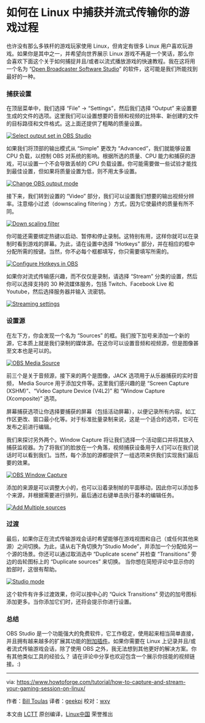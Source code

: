 如何在 Linux 中捕获并流式传输你的游戏过程
============================================================

也许没有那么多铁杆的游戏玩家使用 Linux，但肯定有很多 Linux 用户喜欢玩游戏。如果你是其中之一，并希望向世界展示 Linux 游戏不再是一个笑话，那么你会喜欢下面这个关于如何捕捉并且/或者以流式播放游戏的快速教程。我在这将用一个名为 “[Open Broadcaster Software Studio][5]” 的软件，这可能是我们所能找到最好的一种。

### 捕获设置

在顶层菜单中，我们选择 “File” → “Settings”，然后我们选择 “Output” 来设置要生成的文件的选项。这里我们可以设置想要的音频和视频的比特率、新创建的文件的目标路径和文件格式。这上面还提供了粗略的质量设置。

[
 ![Select output set in OBS Studio](https://www.howtoforge.com/images/how-to-capture-and-stream-your-gaming-session-on-linux/pic_1.png) 
][6]

如果我们将顶部的输出模式从 “Simple” 更改为 “Advanced”，我们就能够设置 CPU 负载，以控制 OBS 对系统的影响。根据所选的质量、CPU 能力和捕获的游戏，可以设置一个不会导致丢帧的 CPU 负载设置。你可能需要做一些试验才能找到最佳设置，但如果将质量设置为低，则不用太多设置。

[
 ![Change OBS output mode](https://www.howtoforge.com/images/how-to-capture-and-stream-your-gaming-session-on-linux/pic_2.png) 
][7]

接下来，我们转到设置的 “Video” 部分，我们可以设置我们想要的输出视频分辨率。注意缩小过滤（downscaling filtering ）方式，因为它使最终的质量有所不同。

[
 ![Down scaling filter](https://www.howtoforge.com/images/how-to-capture-and-stream-your-gaming-session-on-linux/pic_3.png) 
][8]

你可能还需要绑定热键以启动、暂停和停止录制。这特别有用，这样你就可以在录制时看到游戏的屏幕。为此，请在设置中选择 “Hotkeys” 部分，并在相应的框中分配所需的按键。当然，你不必每个框都填写，你只需要填写所需的。

[
 ![Configure Hotkeys in OBS](https://www.howtoforge.com/images/how-to-capture-and-stream-your-gaming-session-on-linux/pic_4.png) 
][9]

如果你对流式传输感兴趣，而不仅仅是录制，请选择 “Stream” 分类的设置，然后你可以选择支持的 30 种流媒体服务，包括 Twitch、Facebook Live 和 Youtube，然后选择服务器并输入 流密钥。

[
 ![Streaming settings](https://www.howtoforge.com/images/how-to-capture-and-stream-your-gaming-session-on-linux/pic_5.png) 
][10]

### 设置源

在左下方，你会发现一个名为 “Sources” 的框。我们按下加号来添加一个新的源，它本质上就是我们录制的媒体源。在这你可以设置音频和视频源，但是图像甚至文本也是可以的。

[
 ![OBS Media Source](https://www.howtoforge.com/images/how-to-capture-and-stream-your-gaming-session-on-linux/pic_6.png) 
][11]

前三个是关于音频源，接下来的两个是图像，JACK 选项用于从乐器捕获的实时音频， Media Source 用于添加文件等。这里我们感兴趣的是 “Screen Capture (XSHM)”、“Video Capture Device (V4L2)” 和 “Window Capture (Xcomposite)” 选项。

屏幕捕获选项让你选择要捕获的屏幕（包括活动屏幕），以便记录所有内容。如工作区更改、窗口最小化等。对于标准批量录制来说，这是一个适合的选项，它可在发布之前进行编辑。

我们来探讨另外两个。Window Capture 将让我们选择一个活动窗口并将其放入捕获监视器。为了将我们的脸放在一个角落，视频捕获设备用于人们可以在我们说话时可以看到我们。当然，每个添加的源都提供了一组选项来供我们实现我们最后要的效果。

[
 ![OBS Window Capture](https://www.howtoforge.com/images/how-to-capture-and-stream-your-gaming-session-on-linux/pic_7.png) 
][12]

添加的来源是可以调整大小的，也可以沿着录制帧的平面移动，因此你可以添加多个来源，并根据需要进行排列，最后通过右键单击执行基本的编辑任务。

[
 ![Add Multiple sources](https://www.howtoforge.com/images/how-to-capture-and-stream-your-gaming-session-on-linux/pic_8.png) 
][13]

### 过渡

最后，如果你正在流式传输游戏会话时希望能够在游戏视图和自己（或任何其他来源）之间切换。为此，请从右下角切换为“Studio Mode”，并添加一个分配给另一个源的场景。你还可以通过取消选中 “Duplicate scene” 并检查 “Transitions” 旁边的齿轮图标上的 “Duplicate sources” 来切换。 当你想在简短评论中显示你的脸部时，这很有帮助。

[
 ![Studio mode](https://www.howtoforge.com/images/how-to-capture-and-stream-your-gaming-session-on-linux/pic_9.png) 
][14]

这个软件有许多过渡效果，你可以按中心的 “Quick Transitions” 旁边的加号图标添加更多。当你添加它们时，还将会提示你进行设置。

### 总结

OBS Studio 是一个功能强大的免费软件，它工作稳定，使用起来相当简单直接，并且拥有越来越多的扩展其功能的[附加插件][15]。如果你需要在 Linux 上记录并且/或者流式传输游戏会话，除了使用 OBS 之外，我无法想到其他更好的解决方案。你有其他类似工具的经验么？ 请在评论中分享也欢迎包含一个展示你技能的视频链接。:)

--------------------------------------------------------------------------------

via: https://www.howtoforge.com/tutorial/how-to-capture-and-stream-your-gaming-session-on-linux/

作者：[Bill Toulas][a]
译者：[geekpi](https://github.com/geekpi)
校对：[wxy](https://github.com/wxy)

本文由 [LCTT](https://github.com/LCTT/TranslateProject) 原创编译，[Linux中国](https://linux.cn/) 荣誉推出

[a]:https://www.howtoforge.com/tutorial/how-to-capture-and-stream-your-gaming-session-on-linux/
[1]:https://www.howtoforge.com/tutorial/how-to-capture-and-stream-your-gaming-session-on-linux/#capture-settings
[2]:https://www.howtoforge.com/tutorial/how-to-capture-and-stream-your-gaming-session-on-linux/#setting-up-the-sources
[3]:https://www.howtoforge.com/tutorial/how-to-capture-and-stream-your-gaming-session-on-linux/#transitioning
[4]:https://www.howtoforge.com/tutorial/how-to-capture-and-stream-your-gaming-session-on-linux/#conclusion
[5]:https://obsproject.com/download
[6]:https://www.howtoforge.com/images/how-to-capture-and-stream-your-gaming-session-on-linux/big/pic_1.png
[7]:https://www.howtoforge.com/images/how-to-capture-and-stream-your-gaming-session-on-linux/big/pic_2.png
[8]:https://www.howtoforge.com/images/how-to-capture-and-stream-your-gaming-session-on-linux/big/pic_3.png
[9]:https://www.howtoforge.com/images/how-to-capture-and-stream-your-gaming-session-on-linux/big/pic_4.png
[10]:https://www.howtoforge.com/images/how-to-capture-and-stream-your-gaming-session-on-linux/big/pic_5.png
[11]:https://www.howtoforge.com/images/how-to-capture-and-stream-your-gaming-session-on-linux/big/pic_6.png
[12]:https://www.howtoforge.com/images/how-to-capture-and-stream-your-gaming-session-on-linux/big/pic_7.png
[13]:https://www.howtoforge.com/images/how-to-capture-and-stream-your-gaming-session-on-linux/big/pic_8.png
[14]:https://www.howtoforge.com/images/how-to-capture-and-stream-your-gaming-session-on-linux/big/pic_9.png
[15]:https://obsproject.com/forum/resources/categories/obs-studio-plugins.6/
